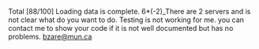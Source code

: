 Total [88/100] Loading data is complete.
6*(-2)_There are 2 servers and is not clear what do you want to do. Testing is not working for me. you can contact me to show your code if it is not well documented but has no problems.
bzare@mun.ca
